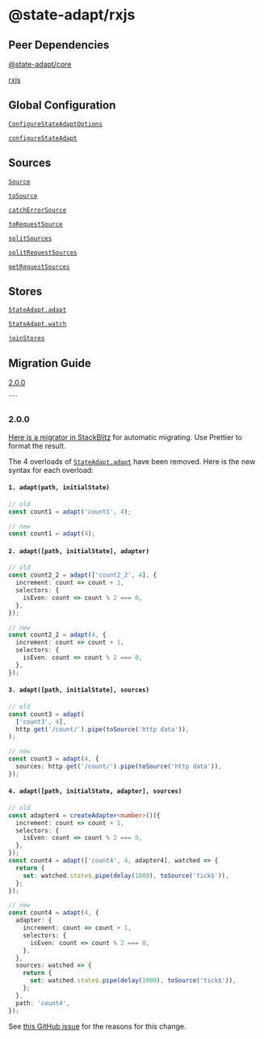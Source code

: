 # @state-adapt/rxjs

## Peer Dependencies

[@state-adapt/core](/docs/core)

[rxjs](https://www.npmjs.com/package/rxjs)

## Global Configuration

[`ConfigureStateAdaptOptions`](/docs/rxjs#configurestateadaptoptions)

[`configureStateAdapt`](/docs/rxjs#configurestateadapt)

## Sources

[`Source`](/docs/rxjs#source)

[`toSource`](/docs/rxjs#tosource)

[`catchErrorSource`](/docs/rxjs#catcherrorsource)

[`toRequestSource`](/docs/rxjs#torequestsource)

[`splitSources`](/docs/rxjs#splitsources)

[`splitRequestSources`](/docs/rxjs#splitrequestsources)

[`getRequestSources`](/docs/rxjs#getrequestsources)

## Stores

[`StateAdapt.adapt`](/docs/rxjs#stateadaptadapt)

[`StateAdapt.watch`](/docs/rxjs#stateadaptwatch)

[`joinStores`](/docs/rxjs#joinstores)

## Migration Guide

[2.0.0](/docs/rxjs#200)

<!-- ## Global Store -->

<!-- include: '../../../../../libs/rxjs/src/lib/global-store/configure-state-adapt.options.ts#ConfigureStateAdaptOptions' -->

<!-- include: '../../../../../libs/rxjs/src/lib/global-store/configure-state-adapt.function.ts#configureStateAdapt' -->

<!-- ## Sources -->

<!-- include: '../../../../../libs/rxjs/src/lib/sources/source.ts#Source' -->

<!-- include: '../../../../../libs/rxjs/src/lib/sources/to-source.operator.ts#toSource' -->

<!-- include: '../../../../../libs/rxjs/src/lib/sources/catch-error-source.operator.ts#catchErrorSource' -->

<!-- include: '../../../../../libs/rxjs/src/lib/sources/to-request-source.operator.ts#toRequestSource' -->

<!-- include: '../../../../../libs/rxjs/src/lib/sources/split-sources.function.ts#splitSources' -->

<!-- include: '../../../../../libs/rxjs/src/lib/sources/split-request-sources.function.ts#splitRequestSources' -->

<!-- include: '../../../../../libs/rxjs/src/lib/sources/get-request-sources.function.ts#getRequestSources' -->

<!-- ## Stores 1.2.0  -->

<!-- include: '../../../../../libs/rxjs/src/lib/global-store/state-adapt.ts#StateAdapt.adapt' -->

<!-- include: '../../../../../libs/rxjs/src/lib/global-store/state-adapt.ts#StateAdapt.watch' -->

<!-- include: '../../../../../libs/rxjs/src/lib/stores/join-stores.function.ts#joinStores' -->````

<!-- cache 20 -->

### 2.0.0

[Here is a migrator in StackBlitz](https://stackblitz.com/edit/vitejs-vite-bca52l?file=src%2FApp.tsx,src%2FtransformCode.ts)
for automatic migrating. Use Prettier to format the result.

The 4 overloads of [`StateAdapt.adapt`](/docs/rxjs#stateadaptadapt) have been removed. Here is the new syntax for each overload:

#### `1. adapt(path, initialState)`

```typescript
// old
const count1 = adapt('count1', 4);

// new
const count1 = adapt(4);
```

#### `2. adapt([path, initialState], adapter)`

```typescript
// old
const count2_2 = adapt(['count2_2', 4], {
  increment: count => count + 1,
  selectors: {
    isEven: count => count % 2 === 0,
  },
});

// new
const count2_2 = adapt(4, {
  increment: count => count + 1,
  selectors: {
    isEven: count => count % 2 === 0,
  },
});
```

#### `3. adapt([path, initialState], sources)`

```typescript
// old
const count3 = adapt(
  ['count3', 4],
  http.get('/count/').pipe(toSource('http data')),
);

// new
const count3 = adapt(4, {
  sources: http.get('/count/').pipe(toSource('http data')),
});
```

#### `4. adapt([path, initialState, adapter], sources)`

```typescript
// old
const adapter4 = createAdapter<number>()({
  increment: count => count + 1,
  selectors: {
    isEven: count => count % 2 === 0,
  },
});
const count4 = adapt(['count4', 4, adapter4], watched => {
  return {
    set: watched.state$.pipe(delay(1000), toSource('tick$')),
  };
});

// new
const count4 = adapt(4, {
  adapter: {
    increment: count => count + 1,
    selectors: {
      isEven: count => count % 2 === 0,
    },
  },
  sources: watched => {
    return {
      set: watched.state$.pipe(delay(1000), toSource('tick$')),
    };
  },
  path: 'count4',
});
```

See [this GitHub issue](https://github.com/state-adapt/state-adapt/issues/45) for the reasons for this change.

